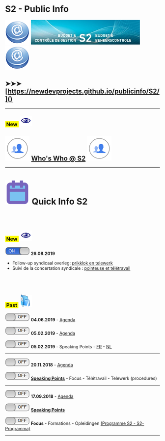 <link rel="stylesheet" href="S2.css">
<link rel="stylesheet" href="foghorn2.css">

# **S2 - Public Info**

![](at.png) ![](header.jpg) ![](at.png)

## &#10148;&#10148;&#10148; [https://newdevprojects.github.io/publicinfo/S2/]()

---

### <mark>&nbsp;New&nbsp;</mark> ![](next.png)

## ![](silhouettes.svg) [**Who's Who @ S2**](whoswho.md) ![](silhouettes.svg)

---

# ![](calendar.svg) **Quick Info S2**

## &nbsp;

### <mark>&nbsp;New&nbsp;</mark> ![](next.png)

![](on.png) **26.08.2019**

* Follow-up syndicaal overleg: [prikklok en telewerk](20190826_Follow-up_Quickinfo_NL.md)
* Suivi de la concertation syndicale : [pointeuse et télétravail](20190826_Follow-up_Quickinfo_FR.md)


## &nbsp;

### <mark>&nbsp;Past&nbsp;</mark> ![](arch.png) 

![](off.png) **04.06.2019** - [Agenda](20190604_Agenda.md)

![](off.png) **05.02.2019** - [Agenda](20190205_Agenda.png)  

![](off.png) **05.02.2019** - Speaking Points - [FR](20190205_FR.md) - [NL](20190205_NL.md)  

---

![](off.png) **20.11.2018** - [Agenda](20181120_Agenda.png)  

![](off.png) [**Speaking Points**](20181120_SpPts.md) - Focus - Télétravail - Telewerk (procedures)

---

![](off.png) **17.09.2018** - [Agenda](Invit_Uitnod.png)  

![](off.png) [**Speaking Points**](20180917_SpPts.md)

![](off.png) **Focus** - Formations - Opleidingen [(Programme S2 - S2-Programma)](S2_GOP_2019-23.pdf)

---



